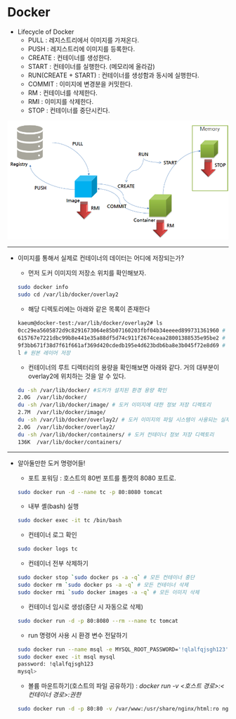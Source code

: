 # Docker

* Lifecycle of Docker
	* PULL : 레지스트리에서 이미지를 가져온다.
	* PUSH : 레지스트리에 이미지를 등록한다.
	* CREATE : 컨테이너를 생성한다.
	* START : 컨테이너를 실행한다. (메모리에 올라감)
	* RUN(CREATE + START) : 컨테이너를 생성함과 동시에 실행한다.
	*  COMMIT : 이미지에 변경분을 커밋한다.
	* RM : 컨테이너를 삭제한다.
	* RMI : 이미지를 삭제한다.
	* STOP : 컨테이너를 중단시킨다. 
        

![lifecycle](../images/docker1.png)

---

* 이미지를 통해서 실제로 컨테이너의 데이터는 어디에 저장되는가?

  * 먼저 도커 이미지의 저장소 위치를 확인해보자.


  ```bash
  sudo docker info
  sudo cd /var/lib/docker/overlay2
  ```

  * 해당 디렉토리에는 아래와 같은 목록이 존재한다

  ```bash
  kaeum@docker-test:/var/lib/docker/overlay2# ls
  0cc29ea5605872d9c8291673064e85b07160203fbf04b34eeeed899731361960 # 레이어 변경 사항 저장
  615767e7221dbc99b8e441e35a88df5d74c911f2674ceaa28001388535e95be2 # 레이어 변경 사항 저장
  9f3bb671f38d7f61f661af369d420cdedb195e4d623bdb6ba8e3b045f72e8d69 # 레이어 변경 사항 저장
  l # 원본 레이어 저장
  ```

  * 컨테이너의 루트 디렉터리의 용량을 확인해보면 아래와 같다. 거의 대부분이 overlay2에 위치하는 것을 알 수 있다.

  ```bash
  du -sh /var/lib/docker/ #도커가 설치된 환경 용량 확인
  2.0G	/var/lib/docker/
  du -sh /var/lib/docker/image/ # 도커 이미지에 대한 정보 저장 디렉토리
  2.7M	/var/lib/docker/image/
  du -sh /var/lib/docker/overlay2/ # 도커 이미지의 파일 시스템이 사용되는 실제 디렉토리
  2.0G	/var/lib/docker/overlay2/
  du -sh /var/lib/docker/containers/ # 도커 컨테이너 정보 저장 디렉토리
  136K	/var/lib/docker/containers/

---

* 알아둘만한 도커 명령어들!
	* 포트 포워딩 : 호스트의 80번 포트를 톰캣의 8080 포트로.

	```bash
	sudo docker run -d --name tc -p 80:8080 tomcat
	```
	* 내부 셸(bash) 실행 

	```bash
	sudo docker exec -it tc /bin/bash
	```
	* 컨테이너 로그 확인

	```bash
	sudo docker logs tc
	```
	* 컨테이너 전부 삭제하기

	```bash
	sudo docker stop `sudo docker ps -a -q` # 모든 컨테이너 중단
	sudo docker rm `sudo docker ps -a -q` # 모든 컨테이너 삭제
	sudo docker rmi `sudo docker images -a -q` # 모든 이미지 삭제
	```
	
	* 컨테이너 임시로 생성(중단 시 자동으로 삭제)

	```bash
	sudo docker run -d -p 80:8080 --rm --name tc tomcat
	```
	
	* run 명령어 사용 시 환경 변수 전달하기

	```bash
	sudo docker run --name msql -e MYSQL_ROOT_PASSWORD='!qlalfqjsgh123' -d mysql
	sudo docker exec -it msql mysql
	password: !qlalfqjsgh123
	mysql>
	```
	
	* 볼륨 마운트하기(호스트의 파일 공유하기) : *docker run -v <호스트 경로>:<컨테이너 경로>:권한*

	```bash
	sudo docker run -d -p 80:80 -v /var/www:/usr/share/nginx/html:ro nginx # ro(읽기), rw(읽기쓰기)
	```